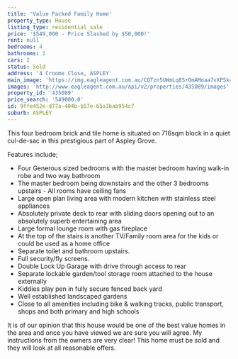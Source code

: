```yaml
---
title: 'Value Packed Family Home'
property_type: House
listing_type: residential_sale
price: '$549,000 - Price Slashed by $50,000!'
rent: null
bedrooms: 4
bathrooms: 2
cars: 2
status: Sold
address: '4 Croome Close, ASPLEY'
main_image: 'https://img.eagleagent.com.au/CQTzn5UWmLq8SrOmAMoaa7vXPSk=/1280x854/smart/https://s3-us-west-2.amazonaws.com/eagleagent-orig/images/6820387/109802441-image-M.jpg'
images: 'http://www.eagleagent.com.au/api/v2/properties/435089/images'
property_id: '435089'
price_search: '549000.0'
id: 9ffe452e-d77a-404b-b57e-65a1bab954c7
suburb: ASPLEY
---
```

This four bedroom brick and tile home is situated on 716sqm block in a quiet cul-de-sac in this prestigious part of Aspley Grove.

Features include;

*  Four Generous sized bedrooms with the master bedroom having walk-in robe and two way bathroom
*  The master bedroom being downstairs and the other 3 bedrooms upstairs - All rooms have ceiling fans
*  Large open plan living area with modern kitchen with stainless steel appliances
*  Absolutely private deck to rear with sliding doors opening out to an absolutely superb entertaining area
*  Large formal lounge room with gas fireplace
*  At the top of the stairs is another TV/Family room area for the kids or could be used as a home office
*  Separate toilet and bathroom upstairs.
*  Full security/fly screens.
*  Double Lock Up Garage with drive through access to rear
*  Separate lockable garden/tool storage room attached to the house externally
*  Kiddies play pen in fully secure fenced back yard
*  Well established landscaped gardens
*  Close to all amenities including bike & walking tracks, public transport, shops and both primary and high schools

It is of our opinion that this house would be one of the best value homes in the area and once you have viewed we are sure you will agree.
My instructions from the owners are very clear! This home must be sold and they will look at all reasonable offers.